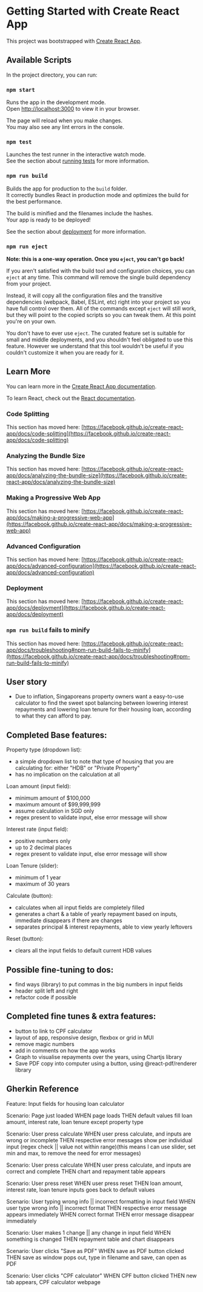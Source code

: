 # Getting Started with Create React App

This project was bootstrapped with [Create React App](https://github.com/facebook/create-react-app).

## Available Scripts

In the project directory, you can run:

### `npm start`

Runs the app in the development mode.\
Open [http://localhost:3000](http://localhost:3000) to view it in your browser.

The page will reload when you make changes.\
You may also see any lint errors in the console.

### `npm test`

Launches the test runner in the interactive watch mode.\
See the section about [running tests](https://facebook.github.io/create-react-app/docs/running-tests) for more information.

### `npm run build`

Builds the app for production to the `build` folder.\
It correctly bundles React in production mode and optimizes the build for the best performance.

The build is minified and the filenames include the hashes.\
Your app is ready to be deployed!

See the section about [deployment](https://facebook.github.io/create-react-app/docs/deployment) for more information.

### `npm run eject`

**Note: this is a one-way operation. Once you `eject`, you can't go back!**

If you aren't satisfied with the build tool and configuration choices, you can `eject` at any time. This command will remove the single build dependency from your project.

Instead, it will copy all the configuration files and the transitive dependencies (webpack, Babel, ESLint, etc) right into your project so you have full control over them. All of the commands except `eject` will still work, but they will point to the copied scripts so you can tweak them. At this point you're on your own.

You don't have to ever use `eject`. The curated feature set is suitable for small and middle deployments, and you shouldn't feel obligated to use this feature. However we understand that this tool wouldn't be useful if you couldn't customize it when you are ready for it.

## Learn More

You can learn more in the [Create React App documentation](https://facebook.github.io/create-react-app/docs/getting-started).

To learn React, check out the [React documentation](https://reactjs.org/).

### Code Splitting

This section has moved here: [https://facebook.github.io/create-react-app/docs/code-splitting](https://facebook.github.io/create-react-app/docs/code-splitting)

### Analyzing the Bundle Size

This section has moved here: [https://facebook.github.io/create-react-app/docs/analyzing-the-bundle-size](https://facebook.github.io/create-react-app/docs/analyzing-the-bundle-size)

### Making a Progressive Web App

This section has moved here: [https://facebook.github.io/create-react-app/docs/making-a-progressive-web-app](https://facebook.github.io/create-react-app/docs/making-a-progressive-web-app)

### Advanced Configuration

This section has moved here: [https://facebook.github.io/create-react-app/docs/advanced-configuration](https://facebook.github.io/create-react-app/docs/advanced-configuration)

### Deployment

This section has moved here: [https://facebook.github.io/create-react-app/docs/deployment](https://facebook.github.io/create-react-app/docs/deployment)

### `npm run build` fails to minify

This section has moved here: [https://facebook.github.io/create-react-app/docs/troubleshooting#npm-run-build-fails-to-minify](https://facebook.github.io/create-react-app/docs/troubleshooting#npm-run-build-fails-to-minify)

## User story

- Due to inflation, Singaporeans property owners want a easy-to-use calculator to find the sweet spot balancing between lowering interest repayments and lowering loan tenure for their housing loan, according to what they can afford to pay.

## Completed Base features:

Property type (dropdown list):

- a simple dropdown list to note that type of housing that you are calculating for: either "HDB" or "Private Property"
- has no implication on the calculation at all

Loan amount (input field):

- minimum amount of $100,000
- maximum amount of $99,999,999
- assume calculation in SGD only
- regex present to validate input, else error message will show

Interest rate (input field):

- positive numbers only
- up to 2 decimal places
- regex present to validate input, else error message will show

Loan Tenure (slider):

- minimum of 1 year
- maximum of 30 years

Calculate (button):

- calculates when all input fields are completely filled
- generates a chart & a table of yearly repayment based on inputs, immediate disappears if there are changes
- separates principal & interest repayments, able to view yearly leftovers

Reset (button):

- clears all the input fields to default current HDB values

## Possible fine-tuning to dos:

- find ways (library) to put commas in the big numbers in input fields
- header split left and right
- refactor code if possible

## Completed fine tunes & extra features:

- button to link to CPF calculator
- layout of app, responsive design, flexbox or grid in MUI
- remove magic numbers
- add in comments on how the app works
- Graph to visualise repayments over the years, using Chartjs library
- Save PDF copy into computer using a button, using @react-pdf/renderer library

## Gherkin Reference

Feature: Input fields for housing loan calculator

Scenario: Page just loaded
WHEN page loads
THEN default values fill loan amount, interest rate, loan tenure except property type

Scenario: User press calculate
WHEN user press calculate, and inputs are wrong or incomplete
THEN respective error messages show per individual input (regex check || value not within range)(this means I can use slider, set min and max, to remove the need for error messages)

Scenario: User press calculate
WHEN user press calculate, and inputs are correct and complete
THEN chart and repayment table appears

Scenario: User press reset
WHEN user press reset
THEN loan amount, interest rate, loan tenure inputs goes back to default values

Scenario: User typing wrong info || incorrect formatting in input field
WHEN user type wrong info || incorrect format
THEN respective error message appears immediately
WHEN correct format
THEN error message disappear immediately

Scenario: User makes 1 change || any change in input field
WHEN something is changed
THEN repayment table and chart disappears

Scenario: User clicks "Save as PDF"
WHEN save as PDF button clicked
THEN save as window pops out, type in filename and save, can open as PDF

Scenario: User clicks "CPF calculator"
WHEN CPF button clicked
THEN new tab appears, CPF calculator webpage
